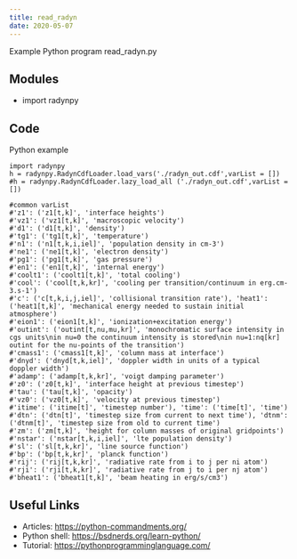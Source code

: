 ```yaml
---
title: read_radyn
date: 2020-05-07
---
```

Example Python program read_radyn.py

## Modules

* import radynpy

## Code

Python example

    import radynpy
    h = radynpy.RadynCdfLoader.load_vars('./radyn_out.cdf',varList = [])
    #h = radynpy.RadynCdfLoader.lazy_load_all ('./radyn_out.cdf',varList = [])
    
    #common varList
    #'z1': ('z1[t,k]', 'interface heights')
    #'vz1': ('vz1[t,k]', 'macroscopic velocity')
    #'d1': ('d1[t,k]', 'density')
    #'tg1': ('tg1[t,k]', 'temperature')
    #'n1': ('n1[t,k,i,iel]', 'population density in cm-3')
    #'ne1': ('ne1[t,k]', 'electron density')
    #'pg1': ('pg1[t,k]', 'gas pressure')
    #'en1': ('en1[t,k]', 'internal energy')
    #'coolt1': ('coolt1[t,k]', 'total cooling')
    #'cool': ('cool[t,k,kr]', 'cooling per transition/continuum in erg.cm-3.s-1')
    #'c': ('c[t,k,i,j,iel]', 'collisional transition rate'), 'heat1': ('heat1[t,k]', 'mechanical energy needed to sustain initial atmosphere')
    #'eion1': ('eion1[t,k]', 'ionization+excitation energy')
    #'outint': ('outint[t,nu,mu,kr]', 'monochromatic surface intensity in cgs units\nin nu=0 the continuum intensity is stored\nin nu=1:nq[kr] outint for the nu-points of the transition')
    #'cmass1': ('cmass1[t,k]', 'column mass at interface')
    #'dnyd': ('dnyd[t,k,iel]', 'doppler width in units of a typical doppler width')
    #'adamp': ('adamp[t,k,kr]', 'voigt damping parameter')
    #'z0': ('z0[t,k]', 'interface height at previous timestep')
    #'tau': ('tau[t,k]', 'opacity')
    #'vz0': ('vz0[t,k]', 'velocity at previous timestep')
    #'itime': ('itime[t]', 'timestep number'), 'time': ('time[t]', 'time')
    #'dtn': ('dtn[t]', 'timestep size from current to next time'), 'dtnm': ('dtnm[t]', 'timestep size from old to current time')
    #'zm': ('zm[t,k]', 'height for column masses of original gridpoints')
    #'nstar': ('nstar[t,k,i,iel]', 'lte population density')
    #'sl': ('sl[t,k,kr]', 'line source function')
    #'bp': ('bp[t,k,kr]', 'planck function')
    #'rij': ('rij[t,k,kr]', 'radiative rate from i to j per ni atom')
    #'rji': ('rji[t,k,kr]', 'radiative rate from j to i per nj atom')
    #'bheat1': ('bheat1[t,k]', 'beam heating in erg/s/cm3')

## Useful Links

- Articles: https://python-commandments.org/
- Python shell: https://bsdnerds.org/learn-python/
- Tutorial: https://pythonprogramminglanguage.com/
